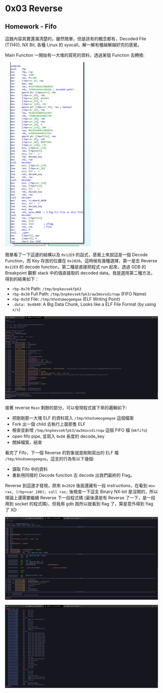 # 0x03 Reverse

## Homework - Fifo

這題內容其實還滿清楚的，雖然簡單，但是該有的概念都有，Decoded File (T1140), NX Bit, 各種 Linux 的 syscall，解一解有種越解越好完的感覺。

Main Function 一開始有一大堆的寫死的資料，透過某個 Function 去轉換:

![FMfb](resource/fifo_main_first_block.png)

簡單看了一下這邊的結構以及 `0x12E9` 的函式，感覺上來說這是一個 Decode Function，而 Key 存放的位置在 `0x2020`。這時候有幾種選擇，第一是去 Reverse `0x12E9` 的 decode function，第二種是直接把程式 run 起來，透過 GDB 的 Breakpoint 觀察 stack 中的值直接取的 decoded data。我是選用第二種方法，得到的結果如下：

- `rbp-0x70` Path: `/tmp/bnpkevsekfpk3`
- `rbp-0x30` Full Path: `/tmp/bnpkevsekfpk3/aw3movsdirnqw` (FIFO Name)
- `rbp-0x50` File: `/tmp/khodsmeogemgoe` (ELF Writing Point)
- `.data: 0x4040`: A Big Data Chunk, Looks like a ELF File Format (by using `x/s`)

![FGsfb](resource/fifo_gdb_stack_fb.png)

接著 reverse `Main` 剩餘的部分，可以發現程式接下來的邏輯如下:

- 把剛剛那一大塊 ELF 的資料寫入 `/tmp/khodsmeogemgoe` 這個檔案
- Fork 出一個 child 去執行上面那隻 ELF
- 檢查並新增 `/tmp/bnpkevsekfpk3/aw3movsdirnqw` 這個 FIFO 檔 (`mkfifo`)
- open fifo pipe, 並寫入 `0xD8` 長度的 decode_key
- 關掉檔案，結束

看完了 Fifo，下一個 Reverse 的對象就是剛剛寫出的 ELF 檔 `/tmp/khodsmeogemgoe`。這支的行為有以下幾個:

- 讀取 Fifo 中的資料
- 重新用同樣的 Decode function 去 decode 出我們最終的 Flag。

Reverse 到這邊才發現，原來 `0x2020` 後面還藏有一段 instructions，在看到 `mov rax, [rbp+var_108]; call rax;` 後檢查一下這支 Binary NX-bit 是沒開的，所以理論上還需要繼續 Reverse 下一段程式碼 (最後還是有 Reverse 了一下，是一段用到 socket 的程式碼)，但我用 gdb 跑所以就看到 flag 了，算是意外得到 flag 了 XD

![fgsb](resource/gdb_view_of_flag.png)

![fimc](resource/gdb_in_memory_code.png)

